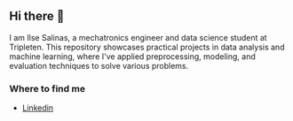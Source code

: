 ## Hi there 👋

<!--
**IlseSalinasV/IlseSalinasV** is a ✨ _special_ ✨ repository because its `README.md` (this file) appears on your GitHub profile. -->

I am Ilse Salinas, a mechatronics engineer and data science student at Tripleten. This repository showcases practical projects in data analysis and machine learning, where I've applied preprocessing, modeling, and evaluation techniques to solve various problems.

### Where to find me
- [Linkedin](https://www.linkedin.com/in/ilse-salinas-215b73238/)

